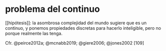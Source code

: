 # problema del continuo
[[hipótesis]]: la asombrosa complejidad del mundo sugiere que es un continuo, y ponemos propiedades discretas para hacerlo inteligible, pero no porque realmente las tenga.

Cfr. @peirce2012a; @mcnabb2019; @giere2006; @jones2002 [109]